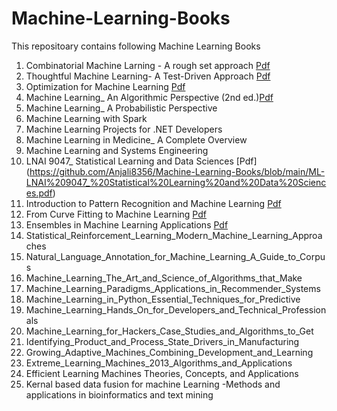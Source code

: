 # Machine-Learning-Books
This repositoary contains following Machine Learning Books
1. Combinatorial Machine Larning - A rough set approach [Pdf](https://github.com/Anjali8356/Machine-Learning-Books/blob/main/ML-Combinatorial%20Machine%20Learning_%20A%20Rough%20Set%20Approach.pdf)
2. Thoughtful Machine Learning-  A Test-Driven Approach [Pdf](https://github.com/Anjali8356/Machine-Learning-Books/blob/main/ML-Thoughtful%20Machine%20Learning_%20A%20Test-Driven%20Approach.pdf)
3. Optimization for Machine Learning [Pdf](https://github.com/Anjali8356/Machine-Learning-Books/blob/main/ML-Optimization%20for%20Machine%20Learning.pdf)
4. Machine Learning_ An Algorithmic Perspective (2nd ed.)[Pdf](https://github.com/Anjali8356/Machine-Learning-Books/blob/main/ML-Machine%20Learning_%20An%20Algorithmic%20Perspective%20(2nd%20ed.).pdf)
5. Machine Learning_ A Probabilistic Perspective
6. Machine Learning with Spark
7. Machine Learning Projects for .NET Developers
8. Machine Learning in Medicine_ A Complete Overview
9. Machine Learning and Systems Engineering
10. LNAI 9047_ Statistical Learning and Data Sciences [Pdf] (https://github.com/Anjali8356/Machine-Learning-Books/blob/main/ML-LNAI%209047_%20Statistical%20Learning%20and%20Data%20Sciences.pdf)
11. Introduction to Pattern Recognition and Machine Learning [Pdf](https://github.com/Anjali8356/Machine-Learning-Books/blob/main/ML-Introduction%20to%20Pattern%20Recognition%20and%20Machine%20Learning.pdf)
12. From Curve Fitting to Machine Learning [Pdf](https://github.com/Anjali8356/Machine-Learning-Books/blob/main/ML-From%20Curve%20Fitting%20to%20Machine%20Learning.pdf)
13. Ensembles in Machine Learning Applications [Pdf](https://github.com/Anjali8356/Machine-Learning-Books/blob/main/ML-Ensembles%20in%20Machine%20Learning%20Applications.pdf)
14. Statistical_Reinforcement_Learning_Modern_Machine_Learning_Approaches
15. Natural_Language_Annotation_for_Machine_Learning_A_Guide_to_Corpus
16. Machine_Learning_The_Art_and_Science_of_Algorithms_that_Make
17. Machine_Learning_Paradigms_Applications_in_Recommender_Systems
18. Machine_Learning_in_Python_Essential_Techniques_for_Predictive
19. Machine_Learning_Hands_On_for_Developers_and_Technical_Professionals
20. Machine_Learning_for_Hackers_Case_Studies_and_Algorithms_to_Get
21. Identifying_Product_and_Process_State_Drivers_in_Manufacturing
22. Growing_Adaptive_Machines_Combining_Development_and_Learning
23. Extreme_Learning_Machines_2013_Algorithms_and_Applications
24. Efficient Learning Machines Theories, Concepts, and Applications
25. Kernal based data fusion for machine Learning -Methods and applications in bioinformatics and text mining
